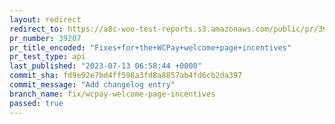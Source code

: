 ```yaml
---
layout: redirect
redirect_to: https://a8c-woo-test-reports.s3.amazonaws.com/public/pr/39207/api/index.html
pr_number: 39207
pr_title_encoded: "Fixes+for+the+WCPay+welcome+page+incentives"
pr_test_type: api
last_published: "2023-07-13 06:58:44 +0000"
commit_sha: fd9e92e7bd4ff598a3fd8a8857ab4fd6cb2da397
commit_message: "Add changelog entry"
branch_name: fix/wcpay-welcome-page-incentives
passed: true
---
```

